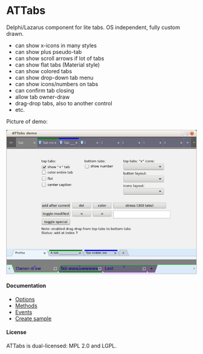 ATTabs
======

Delphi/Lazarus component for lite tabs. 
OS independent, fully custom drawn.

- can show x-icons in many styles
- can show plus pseudo-tab
- can show scroll arrows if lot of tabs
- can show flat tabs (Material style)
- can show colored tabs
- can show drop-down tab menu
- can show icons/numbers on tabs
- can confirm tab closing
- allow tab owner-draw
- drag-drop tabs, also to another control
- etc.

Picture of demo:

![img](img/demo.png?raw=true)

#### Documentation

 * [Options](wiki/options.md)
 * [Methods](wiki/methods.md)
 * [Events](wiki/events.md)
 * [Create sample](wiki/sample_create.md)

#### License

ATTabs is dual-licensed: MPL 2.0 and LGPL.

